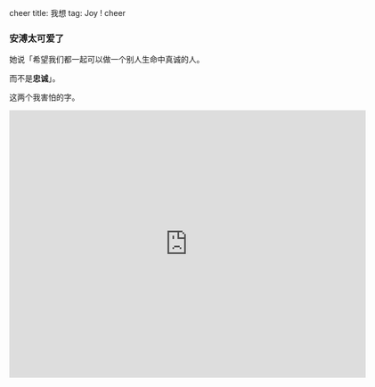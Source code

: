 cheer
title: 我想
tag: Joy !
cheer

### 安溥太可爱了

她说「希望我们都一起可以做一个别人生命中真诚的人。 

而不是**忠诚**」。

这两个我害怕的字。

<html>
<iframe width=640 height=480 src="https://www.youtube.com/embed/kfseW1A9NQI?vq=hd720" frameborder="0" allow="autoplay; encrypted-media" allowfullscreen></iframe>
</html>

